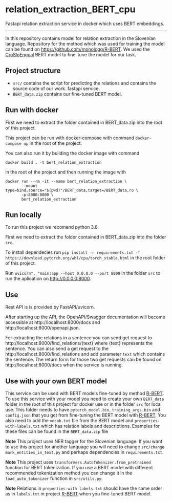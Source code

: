 # relation_extraction_BERT_cpu
Fastapi relation extraction service in docker which uses BERT embeddings.

---

In this repository contains model for relation extraction in the Slovenian language. Repository for the method which was used for training the model
can be found on https://github.com/monologg/R-BERT. We used the [CroSloEngual](https://huggingface.co/EMBEDDIA/crosloengual-bert) BERT model to fine-tune the
model for our task.

## Project structure

- `src/` contains the script for predicting the relations and contains the source code of our work. fastapi service.
- `BERT_data.zip` contains our fine-tuned BERT model.


## Run with docker

First we need to extract the folder contained in BERT_data.zip into the root of this project.

This project can be run with docker-compose with command `docker-compose up` in the root of the project.

You can also run it by building the docker image with command 

`docker build . -t bert_relation_extraction`

 in the root of the project and then running the image with
 
 ```
 docker run --rm -it --name bert_relation_extraction \
        --mount type=bind,source="$(pwd)"/BERT_data,target=/BERT_data,ro \
        -p:8000:8000 \
        bert_relation_extraction
  ```
 
 
 ## Run locally
 
 To run this project we recomend python 3.8.
 
 First we need to extract the folder contained in BERT_data.zip into the folder `src`.
 
 To install dependecies run `pip install -r requirements.txt -f https://download.pytorch.org/whl/cpu/torch_stable.html` in the root folder of this project.
 
 Run `uvicorn", "main:app --host 0.0.0.0 --port 8000` in the folder `src` to run the aplication on http://0.0.0.0:8000.
 
 ## Use
 
 Rest API is is provided by FastAPI/uvicorn.
 
 After starting up the API, the OpenAPI/Swagger documentation will become accessible at http://localhost:8000/docs and http://localhost:8000/openapi.json.
 
 For extracting the relations in a sentence you can send get request to http://localhost:8000/find_relations/{text} where {text} represents the sentence.
 You can also send a get request to the http://localhost:8000/find_relations and add parameter `text` which contains the sentence. The return form for those
 two get requests can be found on http://localhost:8000/docs when the service is running.
 
 
 ## Use with your own BERT model

This service can be used with BERT models fine-tuned by method [R-BERT](https://github.com/monologg/R-BERT). To use this service with your model
you need to create your own `BERT_data` folder in the root of this project for docker use or in the folder `src` for local use. This folder
needs to have `pytorch_model.bin`, `training_args.bin` and `config.json` that you get from fine-tuning the BERT model with [R-BERT](https://github.com/monologg/R-BERT).
You also need to add the `vocab.txt` file from the BERT model and `properties-with-labels.txt` which has relation labels and descriptions. 
Examples for these files can be found in the `BERT_data.zip` file

**Note** This project uses NER tagger for the Slovenian language. If you want to use this project for another language you will need to change 
`src/change mark_entities_in_text.py` and perhaps dependencies in `requirements.txt`.


**Note** This project uses `transformers.AutoTokenizer.from_pretrained` function for BERT tokenization. If you use a BERT model with different recommended tokenization
method you can change it in the `load_auto_tokenizer` function in `src/utils.py`.

**Note** Relations in `properties-with-labels.txt` should have the same order as in `labels.txt` in project [R-BERT](https://github.com/monologg/R-BERT)
 when you fine-tuned BERT model.